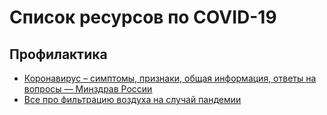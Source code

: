 # Список ресурсов по COVID-19

## Профилактика
* [Коронавирус – симптомы, признаки, общая информация, ответы на вопросы — Минздрав России](https://covid19.rosminzdrav.ru/)
* [Все про фильтрацию воздуха на случай пандемии](https://habr.com/ru/post/487176/)  
